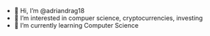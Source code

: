 - 👋 Hi, I’m @adriandrag18
- 👀 I’m interested in compuer science, cryptocurrencies, investing
- 🌱 I’m currently learning Computer Science

<!---
adriandrag18/adriandrag18 is a ✨ special ✨ repository because its `README.md` (this file) appears on your GitHub profile.
You can click the Preview link to take a look at your changes.
- 💞️ I’m looking to collaborate on ...
- 📫 How to reach me ...
--->
